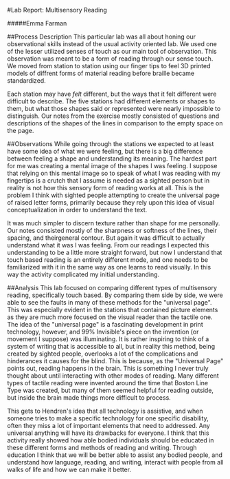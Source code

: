 #Lab Report: Multisensory Reading

#####Emma Farman

##Process Description
This particular lab was all about honing our observational skills instead of the usual activity oriented lab. We used one of the lesser utilized senses of touch as our main tool of observation. This observation was meant to be a form of reading through our sense touch. We moved from station to station using our finger tips to feel 3D printed models of diffrent forms of material reading before braille became standardized. 

Each station may have *felt* different, but the ways that it felt different were difficult to describe. The five stations had different elements or shapes to them, but what those shapes said or represented were nearly impossible to distinguish. Our notes from the exercise mostly consisted of questions and descriptions of the shapes of the lines in comparison to the empty space on the page. 


##Observations
While going through the stations we expected to at least have some idea of what we were feeling, but there is a big difference between feeling a shape and understanding its meaning. The hardest part for me was creating a mental image of the shapes I was feeling. I suppose that relying on this mental image so to speak of what I was reading with my fingertips is a crutch that I assume is needed as a sighted person but in reality is not how this sensory form of reading works at all. This is the problem I think with sighted people attempting to create the universal page of raised letter forms, primarily because they rely upon this idea of visual conceptualization in order to understand the text.

It was much simpler to discern texture rather than shape for me personally. Our notes consisted mostly of the sharpness or softness of the lines, their spacing, and theirgeneral contour. But again it was difficult to actually understand what it was I was feeling. From our readings I expected this understanding to be a little more straight forward, but now I understand that touch based reading is an entirely different mode, and one needs to be familiarized with it in the same way as one learns to read visually. In this way the activity complicated my initial understanding.

##Analysis
This lab focused on comparing different types of multisensory reading, specifically touch based. By comparing them side by side, we were able to see the faults in many of these methods for the "universal page". This was especially evident in the stations that contained picture elements as they are much more focused on the visual reader than the tactile one. The idea of the "universal page" is a fascinating development in print technology, however, and 99% Invisible's piece on the invention (or movement I suppose) was illuminating. It is rather inspiring to think of a system of writing that is accessible to all, but in reality this method, being created by sighted people, overlooks a lot of the complications and hinderances it causes for the blind. This is because, as the "Universal Page" points out, reading happens in the brain. This is something I never truly thought about until interacting with other modes of reading. Many different types of tactile reading were invented around the time that Boston Line Type was created, but many of them seemed helpful for reading outside, but inside the brain made things more difficult to process. 


This gets to Hendren's idea that all technology is assistive, and when someone tries to make a specific technology for one specific disability, often they miss a lot of important elements that need to addressed. Any universal anything will have its drawbacks for everyone. I think that this activity really showed how able bodied individuals should be educated in these different forms and methods of reading and writing. Through education I think that we will be better able to assist any bodied people, and understand how language, reading, and writing, interact with people from all walks of life and how we can make it better.





